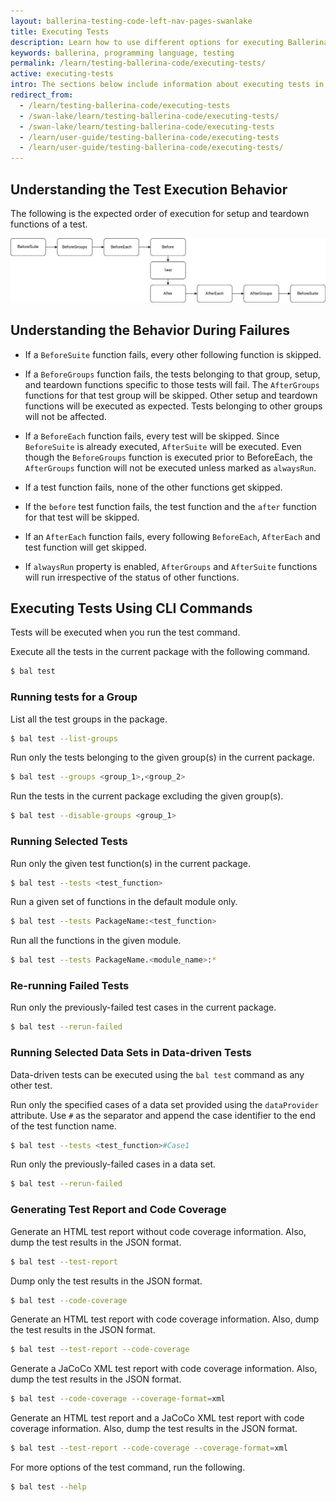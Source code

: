 ```yaml
---
layout: ballerina-testing-code-left-nav-pages-swanlake
title: Executing Tests
description: Learn how to use different options for executing Ballerina tests.
keywords: ballerina, programming language, testing
permalink: /learn/testing-ballerina-code/executing-tests/
active: executing-tests
intro: The sections below include information about executing tests in Ballerina.
redirect_from:
  - /learn/testing-ballerina-code/executing-tests
  - /swan-lake/learn/testing-ballerina-code/executing-tests/
  - /swan-lake/learn/testing-ballerina-code/executing-tests
  - /learn/user-guide/testing-ballerina-code/executing-tests
  - /learn/user-guide/testing-ballerina-code/executing-tests/
---
```


## Understanding the Test Execution Behavior

The following is the expected order of execution for setup and teardown functions of a test.

![Test Execution Order](/learn/images/test-execution-order.png)


## Understanding the Behavior During Failures

* If a `BeforeSuite` function fails, 
 every other following function is skipped.

* If a `BeforeGroups` function fails, the tests belonging to that group, setup, and teardown functions specific to those
 tests will fail. The `AfterGroups` functions for that test group will be skipped. Other setup and teardown functions 
 will be executed as expected. Tests belonging to other groups will not be affected.

* If a `BeforeEach` function fails,
 every test will be skipped. Since `BeforeSuite` is already executed, `AfterSuite` will be executed. Even though the 
 `BeforeGroups` function is executed prior to BeforeEach, the `AfterGroups` function will not be executed unless marked 
 as `alwaysRun`.

* If a test function fails, none of the other functions get skipped.

* If the `before` test function fails, the test function and the `after` function for that test will be skipped.

* If an `AfterEach` function fails, every following `BeforeEach`, `AfterEach` and test function will get skipped.

* If `alwaysRun` property is enabled, `AfterGroups` and `AfterSuite` functions will run irrespective of the status of 
other functions.


## Executing Tests Using CLI Commands

Tests will be executed when you run the test command.

Execute all the tests in the current package with the following command.

```bash
$ bal test
```

### Running tests for a Group

List all the test groups in the package.

```bash
$ bal test --list-groups
```

Run only the tests belonging to the given group(s) in the current package.

```bash
$ bal test --groups <group_1>,<group_2>
```

Run the tests in the current package excluding the given group(s).

```bash
$ bal test --disable-groups <group_1>
```

### Running Selected Tests

Run only the given test function(s) in the current package.

```bash
$ bal test --tests <test_function>
```

Run a given set of functions in the default module only.

```bash
$ bal test --tests PackageName:<test_function>
```

Run all the functions in the given module.

```bash
$ bal test --tests PackageName.<module_name>:*
```

### Re-running Failed Tests

Run only the previously-failed test cases in the current package.

```bash
$ bal test --rerun-failed
```

### Running Selected Data Sets in Data-driven Tests

Data-driven tests can be executed using the `bal test` command as any other test.

Run only the specified cases of a data set provided using the `dataProvider` attribute.
Use `#` as the separator and append the case identifier to the end of the test function name.

```bash
$ bal test --tests <test_function>#Case1
```

Run only the previously-failed cases in a data set.

```bash
$ bal test --rerun-failed
```

### Generating Test Report and Code Coverage

Generate an HTML test report without code coverage information.
Also, dump the test results in the JSON format.

```bash
$ bal test --test-report
```

Dump only the test results in the JSON format.

```bash
$ bal test --code-coverage
```

Generate an HTML test report with code coverage information.
Also, dump the test results in the JSON format.

```bash
$ bal test --test-report --code-coverage
```

Generate a JaCoCo XML test report with code coverage information.
Also, dump the test results in the JSON format.

```bash
$ bal test --code-coverage --coverage-format=xml
```

Generate an HTML test report and a JaCoCo XML test report with code coverage information.
Also, dump the test results in the JSON format.

```bash
$ bal test --test-report --code-coverage --coverage-format=xml
```


For more options of the test command, run the following.

```bash
$ bal test --help
``` 

<style> #tree-expand-all , #tree-collapse-all, .cTocElements {display:none;} .cGitButtonContainer {padding-left: 40px;} </style>
